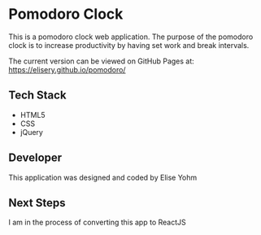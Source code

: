 # Pomodoro Clock

This is a pomodoro clock web application. The purpose of the pomodoro clock is 
to increase productivity by having set work and break intervals. 

The current version can be viewed on GitHub Pages at: 
https://elisery.github.io/pomodoro/

## Tech Stack

- HTML5
- CSS
- jQuery

## Developer

This application was designed and coded by Elise Yohm

## Next Steps

I am in the process of converting this app to ReactJS

